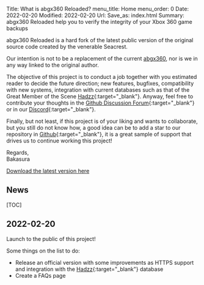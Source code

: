 Title: What is abgx360 Reloaded?
menu_title: Home
menu_order: 0
Date: 2022-02-20
Modified: 2022-02-20
Url:
Save_as: index.html
Summary: abgx360 Reloaded help you to verify the integrity of your Xbox 360 game backups

abgx360 Reloaded is a hard fork of the latest public version of the original source code created by the venerable Seacrest.

<p class="fw-bold text-yellow">Our intention is not to be a replacement of the current <u>abgx360</u>, nor is we in any way linked to the original author.</p>

The objective of this project is to conduct a job together with you estimated reader to decide the future direction; new features, bugfixes, compatibility with new systems, integration with current databases such as that of the Great Member of the Scene [Hadzz](https://hadzz.com/abgx/){:target="_blank"}. Anyway, feel free to contribute your thoughts in the [Github Discussion Forum](https://github.com/BakasuraRCE/abgx360/discussions){:target="_blank"} or in our [Discord](https://discord.gg/Pn6A9YegXV){:target="_blank"}.

Finally, but not least, if this project is of your liking and wants to collaborate, but you still do not know how, a good idea can be to add a star to our repository in [Github](https://github.com/BakasuraRCE/abgx360){:target="_blank"}, it is a great sample of support that drives us to continue working this project!

Regards,<br>
Bakasura

<div class="download-box text-center"><a href="./download.html">Download the latest version here</a></div>

## News

[TOC]

## 2022-02-20

Launch to the public of this project!

Some things on the list to do:

 - Release an official version with some improvements as HTTPS support and integration with the [Hadzz](https://hadzz.com/abgx/verified.php){:target="_blank"} database
 - Create a FAQs page